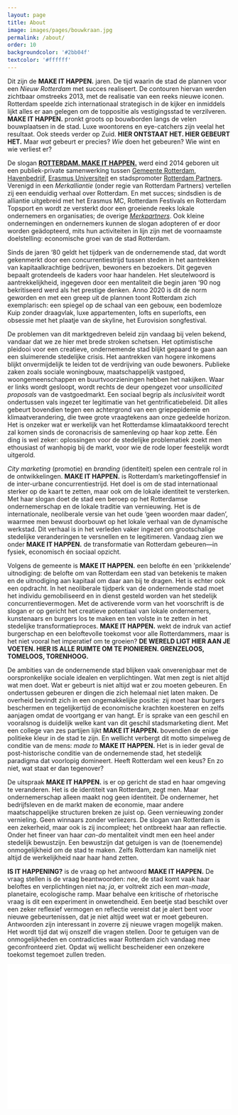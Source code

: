 ```yaml
---
layout: page
title: About
image: images/pages/bouwkraan.jpg
permalink: /about/
order: 10
backgroundcolor: '#2bb04f'
textcolor: '#ffffff'
---
```


Dit zijn de **MAKE IT HAPPEN.** jaren. De tijd waarin de stad de plannen voor een _Nieuw Rotterdam_ met succes realiseert. De contouren hiervan werden zichtbaar omstreeks 2013, met de realisatie van een reeks nieuwe iconen. Rotterdam speelde zich internationaal strategisch in de kijker en inmiddels lijkt alles er aan gelegen om de toppositie als vestigingsstad te verzilveren. **MAKE IT HAPPEN.** pronkt groots op bouwborden langs de velen bouwplaatsen in de stad. Luxe woontorens en eye-catchers zijn veelal het resultaat. Ook steeds verder op Zuid. **HIER ONTSTAAT HET. HIER GEBEURT HET.** Maar _wat_ gebeurt er precies? _Wie_ doen het gebeuren? Wie wint en wie verliest er?

De slogan [**ROTTERDAM. MAKE IT HAPPEN.**](https://rotterdammakeithappen.nl/) werd eind 2014 geboren uit een publiek-private samenwerking tussen [Gemeente Rotterdam](https://www.rotterdam.nl/bestuur-organisatie/make-it-happen/), [Havenbedrijf](https://www.portofrotterdam.com/en/files/port-of-rotterdam-make-it-happen), [Erasmus Universiteit](https://www.eur.nl/over-de-eur/huisstijl/make-it-happen) en stadspromoter [Rotterdam Partners](https://rotterdammakeithappen.nl/merkpartners/rotterdam-partners/). Verenigd in een _Merkalliantie_ (onder regie van Rotterdam Partners) vertellen zij een eenduidig verhaal over Rotterdam. En met succes; sindsdien is de alliantie uitgebreid met het Erasmus MC, Rotterdam Festivals en Rotterdam Topsport en wordt ze versterkt door een groeiende reeks lokale ondernemers en organisaties; de overige [_Merkpartners_](https://rotterdammakeithappen.nl/merkpartners/). Ook kleine ondernemingen en ondernemers kunnen de slogan adopteren of er door worden geädopteerd, mits hun activiteiten in lijn zijn met de voornaamste doelstelling: economische groei van de stad Rotterdam.

Sinds de jaren ‘80 geldt het tijdperk van de ondernemende stad, dat wordt gekenmerkt door een concurrentiestrijd tussen steden in het aantrekken van kapitaalkrachtige bedrijven, bewoners en bezoekers. Dit gegeven bepaalt grotendeels de kaders voor haar handelen. Het sleutelwoord is aantrekkelijkheid, ingegeven door een mentaliteit die begin jaren ‘90 nog bekritiseerd werd als het prestige denken. Anno 2020 is dit de norm geworden en met een greep uit de plannen toont Rotterdam zich exemplarisch: een spiegel op de schaal van een gebouw, een bodemloze Kuip zonder draagvlak, luxe appartementen, lofts en superlofts, een obsessie met het plaatje van de skyline, het Eurovision songfestival.

De problemen van dit marktgedreven beleid zijn vandaag bij velen bekend, vandaar dat we ze hier met brede stroken schetsen. Het optimistische pleidooi voor een creatieve, ondernemende stad blijkt gepaard te gaan aan een sluimerende stedelijke crisis. Het aantrekken van hogere inkomens blijkt onvermijdelijk te leiden tot de verdrijving van oude bewoners. Publieke zaken zoals sociale woningbouw, maatschappelijk vastgoed, woongemeenschappen en buurtvoorzieningen hebben het nakijken. Waar er links wordt gesloopt, wordt rechts de deur opengezet voor _unsollicited proposals_ van de vastgoedmarkt. Een sociaal begrip als _inclusiviteit_ wordt ondertussen vals ingezet ter legitimatie van het gentrificatiebeleid. Dit alles gebeurt bovendien tegen een achtergrond van een griepepidemie en klimaatverandering, die twee grote vraagtekens aan onze gedeelde horizon. Het is onzeker wat er werkelijk van het Rotterdamse klimaatakkoord terecht zal komen sinds de coronacrisis de samenleving op haar kop zette. Één ding is wel zeker: oplossingen voor de stedelijke problematiek zoekt men ethousiast of wanhopig bij de markt, voor wie de rode loper feestelijk wordt uitgerold.

_City marketing_ (promotie) en _branding_ (identiteit) spelen een centrale rol in de ontwikkelingen. **MAKE IT HAPPEN.** is Rotterdam’s marketingoffensief in de inter-urbane concurrentiestrijd. Het doel is om de stad internationaal sterker op de kaart te zetten, maar ook om de lokale identiteit te versterken. Met haar slogan doet de stad een beroep op het Rotterdamse ondernemerschap en de lokale traditie van vernieuwing. Het is de internationale, neoliberale versie van het oude ‘geen woorden maar daden’, waarmee men bewust doorbouwt op het lokale verhaal van de dynamische werkstad. Dit verhaal is in het verleden vaker ingezet om grootschalige stedelijke veranderingen te versnellen en te legitimeren. Vandaag zien we onder **MAKE IT HAPPEN.** de transformatie van Rotterdam gebeuren—in fysiek, economisch én sociaal opzicht.

Volgens de gemeente is **MAKE IT HAPPEN.** een belofte én een 'prikkelende' uitnodiging: de belofte om van Rotterdam een stad van betekenis te maken en de uitnodiging aan kapitaal om daar aan bij te dragen. Het is echter ook een opdracht. In het neoliberale tijdperk van de ondernemende stad moet het individu gemobiliseerd en in dienst gesteld worden van het stedelijk concurrentievermogen. Met de activerende vorm van het voorschrift is de slogan er op gericht het creatieve potentiaal van lokale ondernemers, kunstenaars en burgers los te maken en ten volste in te zetten in het stedelijke transformatieproces. **MAKE IT HAPPEN.** wekt de indruk van actief burgerschap en een beloftevolle toekomst voor alle Rotterdammers, maar is het niet vooral het imperatief om te groeien? **DE WERELD LIGT HIER AAN JE VOETEN. HIER IS ALLE RUIMTE OM TE PIONIEREN. GRENZELOOS, TOMELOOS, TORENHOOG.**

De ambities van de ondernemende stad blijken vaak onverenigbaar met de oorspronkelijke sociale idealen en verplichtingen. Wat men zegt is niet altijd wat men doet. Wat er gebeurt is niet altijd wat er zou moeten gebeuren. En ondertussen gebeuren er dingen die zich helemaal niet laten maken. De overheid bevindt zich in een ongemakkelijke positie: zij moet haar burgers beschermen en tegelijkertijd de economische krachten koesteren en zelfs aanjagen omdat de voortgang er van hangt. Er is sprake van een geschil en vooralsnog is duidelijk welke kant van dit geschil stadsmarketing dient. Met een college van zes partijen lijkt **MAKE IT HAPPEN.** bovendien de enige politieke kleur in de stad te zijn. En wellicht verbergt dit motto simpelweg de conditie van de mens: _made to_ **MAKE IT HAPPEN.** Het is in ieder geval de post-historische conditie van de ondernemende stad, het stedelijk paradigma dat voorlopig domineert. Heeft Rotterdam wel een keus? En zo niet, wat staat er dan tegenover?

De uitspraak **MAKE IT HAPPEN.** is er op gericht de stad en haar omgeving te veranderen. Het is de identiteit van Rotterdam, zegt men. Maar ondernemerschap alleen maakt nog geen identiteit. De ondernemer, het bedrijfsleven en de markt maken de economie, maar andere maatschappelijke structuren breken ze juist op. Geen vernieuwing zonder vernieling. Geen winnaars zonder verliezers. De slogan van Rotterdam is een zekerheid, maar ook is zij incompleet; het ontbreekt haar aan reflectie. Onder het fineer van haar _can-do_ mentaliteit vindt men een heel ander stedelijk bewustzijn. Een bewustzijn dat getuigen is van de (toenemende) onmogelijkheid om de stad te maken. Zelfs Rotterdam kan namelijk niet altijd de werkelijkheid naar haar hand zetten.

**IS IT HAPPENING?** is de vraag op het antwoord **MAKE IT HAPPEN.** De vraag stellen is de vraag beantwoorden: _nee_, de stad komt vaak haar beloftes en verplichtingen niet na; _ja_, er voltrekt zich een _man-made_, planetaire, ecologische ramp. Maar behalve een kritische of rhetorische vraag is dit een experiment in onwetendheid. Een beetje stad beschikt over een zeker reflexief vermogen en reflectie vereist dat je alert bent voor nieuwe gebeurtenissen, dat je niet altijd weet wat er moet gebeuren. Antwoorden zijn interessant in zoverre zij nieuwe vragen mogelijk maken. Het wordt tijd dat wij onszelf die vragen stellen. Door te getuigen van de onmogelijkheden en contradicties waar Rotterdam zich vandaag mee geconfronteerd ziet. Opdat wij wellicht bescheidener een onzekere toekomst tegemoet zullen treden.

![IS IT HAPPENING?](assets/misc/schrikhek-wit3.png)